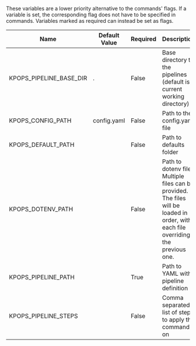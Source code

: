 These variables are a lower priority alternative to the commands' flags. If a variable is set, the corresponding flag does not have to be specified in commands. Variables marked as required can instead be set as flags.

|         Name          |Default Value|Required|                                                            Description                                                            |
|-----------------------|-------------|--------|-----------------------------------------------------------------------------------------------------------------------------------|
|KPOPS_PIPELINE_BASE_DIR|.            |False   |Base directory to the pipelines (default is current working directory)                                                             |
|KPOPS_CONFIG_PATH      |config.yaml  |False   |Path to the config.yaml file                                                                                                       |
|KPOPS_DEFAULT_PATH     |             |False   |Path to defaults folder                                                                                                            |
|KPOPS_DOTENV_PATH      |             |False   |Path to dotenv file. Multiple files can be provided. The files will be loaded in order, with each file overriding the previous one.|
|KPOPS_PIPELINE_PATH    |             |True    |Path to YAML with pipeline definition                                                                                              |
|KPOPS_PIPELINE_STEPS   |             |False   |Comma separated list of steps to apply the command on                                                                              |
